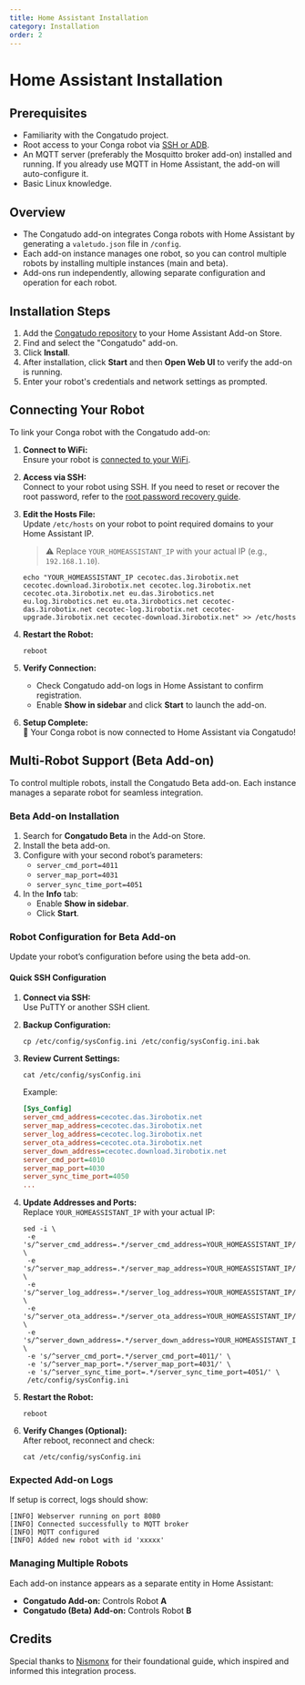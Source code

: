 ```yaml
---
title: Home Assistant Installation
category: Installation
order: 2
---
```


# Home Assistant Installation

## Prerequisites

- Familiarity with the Congatudo project.
- Root access to your Conga robot via [SSH or ADB](./robot-setup.md).
- An MQTT server (preferably the Mosquitto broker add-on) installed and running. If you already use MQTT in Home Assistant, the add-on will auto-configure it.
- Basic Linux knowledge.

## Overview

- The Congatudo add-on integrates Conga robots with Home Assistant by generating a `valetudo.json` file in `/config`.
- Each add-on instance manages one robot, so you can control multiple robots by installing multiple instances (main and beta).
- Add-ons run independently, allowing separate configuration and operation for each robot.

## Installation Steps

1. Add the [Congatudo repository](https://github.com/congatudo/congatudo-add-on/) to your Home Assistant Add-on Store.
2. Find and select the "Congatudo" add-on.
3. Click **Install**.
4. After installation, click **Start** and then **Open Web UI** to verify the add-on is running.
5. Enter your robot's credentials and network settings as prompted.

## Connecting Your Robot

To link your Conga robot with the Congatudo add-on:

1. **Connect to WiFi:**  
    Ensure your robot is [connected to your WiFi](./robot-setup.md).

2. **Access via SSH:**  
    Connect to your robot using SSH. If you need to reset or recover the root password, refer to the [root password recovery guide](../misc/recovery-root-password.md).

3. **Edit the Hosts File:**  
    Update `/etc/hosts` on your robot to point required domains to your Home Assistant IP.  
    > ⚠️ Replace `YOUR_HOMEASSISTANT_IP` with your actual IP (e.g., `192.168.1.10`).

    ```shell
    echo "YOUR_HOMEASSISTANT_IP cecotec.das.3irobotix.net cecotec.download.3irobotix.net cecotec.log.3irobotix.net cecotec.ota.3irobotix.net eu.das.3irobotics.net eu.log.3irobotics.net eu.ota.3irobotics.net cecotec-das.3irobotix.net cecotec-log.3irobotix.net cecotec-upgrade.3irobotix.net cecotec-download.3irobotix.net" >> /etc/hosts
    ```

4. **Restart the Robot:**  
    ```shell
    reboot
    ```

5. **Verify Connection:**  
    - Check Congatudo add-on logs in Home Assistant to confirm registration.
    - Enable **Show in sidebar** and click **Start** to launch the add-on.

6. **Setup Complete:**  
    🎉 Your Conga robot is now connected to Home Assistant via Congatudo!

## Multi-Robot Support (Beta Add-on)

To control multiple robots, install the Congatudo Beta add-on. Each instance manages a separate robot for seamless integration.

### Beta Add-on Installation

1. Search for **Congatudo Beta** in the Add-on Store.
2. Install the beta add-on.
3. Configure with your second robot’s parameters:
    - `server_cmd_port=4011`
    - `server_map_port=4031`
    - `server_sync_time_port=4051`
4. In the **Info** tab:
    - Enable **Show in sidebar**.
    - Click **Start**.

### Robot Configuration for Beta Add-on

Update your robot’s configuration before using the beta add-on.

#### Quick SSH Configuration

1. **Connect via SSH:**  
    Use PuTTY or another SSH client.

2. **Backup Configuration:**  
    ```shell
    cp /etc/config/sysConfig.ini /etc/config/sysConfig.ini.bak
    ```

3. **Review Current Settings:**  
    ```shell
    cat /etc/config/sysConfig.ini
    ```
    Example:
    ```ini
    [Sys_Config]
    server_cmd_address=cecotec.das.3irobotix.net
    server_map_address=cecotec.das.3irobotix.net
    server_log_address=cecotec.log.3irobotix.net
    server_ota_address=cecotec.ota.3irobotix.net
    server_down_address=cecotec.download.3irobotix.net
    server_cmd_port=4010
    server_map_port=4030
    server_sync_time_port=4050
    ...
    ```

4. **Update Addresses and Ports:**  
    Replace `YOUR_HOMEASSISTANT_IP` with your actual IP:

    ```shell
    sed -i \
     -e 's/^server_cmd_address=.*/server_cmd_address=YOUR_HOMEASSISTANT_IP/' \
     -e 's/^server_map_address=.*/server_map_address=YOUR_HOMEASSISTANT_IP/' \
     -e 's/^server_log_address=.*/server_log_address=YOUR_HOMEASSISTANT_IP/' \
     -e 's/^server_ota_address=.*/server_ota_address=YOUR_HOMEASSISTANT_IP/' \
     -e 's/^server_down_address=.*/server_down_address=YOUR_HOMEASSISTANT_IP/' \
     -e 's/^server_cmd_port=.*/server_cmd_port=4011/' \
     -e 's/^server_map_port=.*/server_map_port=4031/' \
     -e 's/^server_sync_time_port=.*/server_sync_time_port=4051/' \
     /etc/config/sysConfig.ini
    ```

5. **Restart the Robot:**  
    ```shell
    reboot
    ```

6. **Verify Changes (Optional):**  
    After reboot, reconnect and check:
    ```shell
    cat /etc/config/sysConfig.ini
    ```

### Expected Add-on Logs

If setup is correct, logs should show:
```text
[INFO] Webserver running on port 8080
[INFO] Connected successfully to MQTT broker
[INFO] MQTT configured
[INFO] Added new robot with id 'xxxxx'
```

### Managing Multiple Robots

Each add-on instance appears as a separate entity in Home Assistant:
- **Congatudo Add-on:** Controls Robot **A**
- **Congatudo (Beta) Add-on:** Controls Robot **B**

## Credits

Special thanks to [Nismonx](https://github.com/Nismonx/conga-multiple-robots) for their foundational guide, which inspired and informed this integration process.